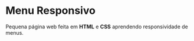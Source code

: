 # Menu Responsivo

 Pequena página web feita em **HTML** e **CSS** aprendendo responsividade de menus.
